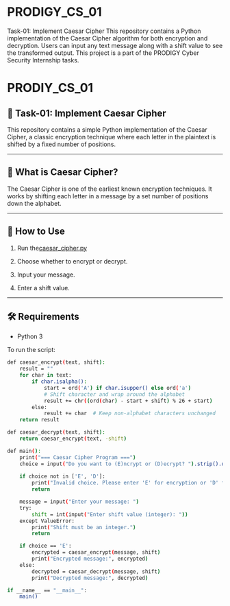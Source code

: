 # PRODIGY_CS_01
Task-01: Implement Caesar Cipher This repository contains a Python implementation of the Caesar Cipher algorithm for both encryption and decryption. Users can input any text message along with a shift value to see the transformed output. This project is a part of the PRODIGY Cyber Security Internship tasks.

# PRODIY_CS_01

## 🔐 Task-01: Implement Caesar Cipher

This repository contains a simple Python implementation of the Caesar Cipher, a classic encryption technique where each letter in the plaintext is shifted by a fixed number of positions.

---

## 🧠 What is Caesar Cipher?

The Caesar Cipher is one of the earliest known encryption techniques. It works by shifting each letter in a message by a set number of positions down the alphabet.

---

## 🚀 How to Use

1. Run the[caesar_cipher.py](https://github.com/rudranarayan992/PRODIGY_CS_01/commit/ed0ed6dfc31632ba3d9d9c17e3c455d2d72adc8a#diff-5408e2413fab80eb5f85a26579b3b52fe98ffef1085969666f3b07faf74a6a6a)

2. Choose whether to encrypt or decrypt.
3. Input your message.
4. Enter a shift value.


---

## 🛠️ Requirements
- Python 3

To run the script:
```bash
def caesar_encrypt(text, shift):
    result = ""
    for char in text:
        if char.isalpha():
            start = ord('A') if char.isupper() else ord('a')
            # Shift character and wrap around the alphabet
            result += chr((ord(char) - start + shift) % 26 + start)
        else:
            result += char  # Keep non-alphabet characters unchanged
    return result

def caesar_decrypt(text, shift):
    return caesar_encrypt(text, -shift)

def main():
    print("=== Caesar Cipher Program ===")
    choice = input("Do you want to (E)ncrypt or (D)ecrypt? ").strip().upper()
    
    if choice not in ['E', 'D']:
        print("Invalid choice. Please enter 'E' for encryption or 'D' for decryption.")
        return

    message = input("Enter your message: ")
    try:
        shift = int(input("Enter shift value (integer): "))
    except ValueError:
        print("Shift must be an integer.")
        return

    if choice == 'E':
        encrypted = caesar_encrypt(message, shift)
        print("Encrypted message:", encrypted)
    else:
        decrypted = caesar_decrypt(message, shift)
        print("Decrypted message:", decrypted)

if __name__ == "__main__":
    main()


  

